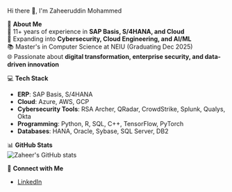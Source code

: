  Hi there 👋, I'm Zaheeruddin Mohammed  

🚀 **About Me**  
🔧 11+ years of experience in **SAP Basis, S/4HANA, and Cloud**  
🔐 Expanding into **Cybersecurity, Cloud Engineering, and AI/ML**  
📚 Master's in Computer Science at NEIU (Graduating Dec 2025)  
🌐 Passionate about **digital transformation, enterprise security, and data-driven innovation**  

💻 **Tech Stack**  
- **ERP**: SAP Basis, S/4HANA  
- **Cloud**: Azure, AWS, GCP  
- **Cybersecurity Tools**: RSA Archer, QRadar, CrowdStrike, Splunk, Qualys, Okta  
- **Programming**: Python, R, SQL, C++, TensorFlow, PyTorch  
- **Databases**: HANA, Oracle, Sybase, SQL Server, DB2  

📊 **GitHub Stats**  
![Zaheer's GitHub stats](https://github-readme-stats.vercel.app/api?username=zaheerm0424&show_icons=true&theme=tokyonight)  

🔗 **Connect with Me**  
- [LinkedIn](https://www.linkedin.com/in/zaheeruddin-mohammed)  


